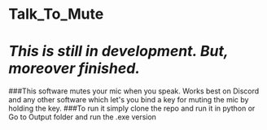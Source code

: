 # Talk_To_Mute
# *This is still in development. But, moreover finished.*
###This software mutes your mic when you speak. Works best on Discord and any other software which let's you bind a key for muting the mic by holding the key.
###To run it simply clone the repo and run it in python or Go to Output folder and run the .exe version
